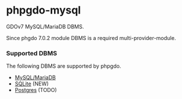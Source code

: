 # phpgdo-mysql

GDOv7 MySQL/MariaDB DBMS.

Since phgdo 7.0.2 module DBMS is a required multi-provider-module.

### Supported DBMS

The following DBMS are supported by phpgdo.

 - [MySQL/MariaDB](./README.md)
 - [SQLite](https://github.com/gizmore/phpgdo-sqlite) (NEW)
 - [Postgres](https://github.com/gizmore/phpgdo-postgres) (TODO)
 